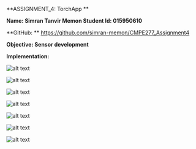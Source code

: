 **ASSIGNMENT_4:  TorchApp **

**Name: Simran Tanvir Memon
Student Id: 015950610**

**GitHub: ** https://github.com/simran-memon/CMPE277_Assignment4

**Objective: Sensor development**

**Implementation:**

![alt text](https://github.com/simran-memon/CMPE277_Assignment4/blob/main/screenshots/1647498324108.jpg?raw=true)

![alt text](https://github.com/simran-memon/CMPE277_Assignment4/blob/main/screenshots/1647498324129.jpg?raw=true)

![alt text](https://github.com/simran-memon/CMPE277_Assignment4/blob/main/screenshots/1647498324150.jpg?raw=true)

![alt text](https://github.com/simran-memon/CMPE277_Assignment4/blob/main/screenshots/1647498324174.jpg?raw=true)

![alt text](https://github.com/simran-memon/CMPE277_Assignment4/blob/main/screenshots/1647498324200.jpg?raw=true)

![alt text](https://github.com/simran-memon/CMPE277_Assignment4/blob/main/screenshots/1647498324225.jpg?raw=true)

![alt text](https://github.com/simran-memon/CMPE277_Assignment4/blob/main/screenshots/1647498324174.jpg?raw=true)
